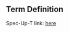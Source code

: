 ## Term Definition

Spec-Up-T link: <a href='https://weboftrust.github.io/WOT-terms/docs/glossary/rules'>here</a>
